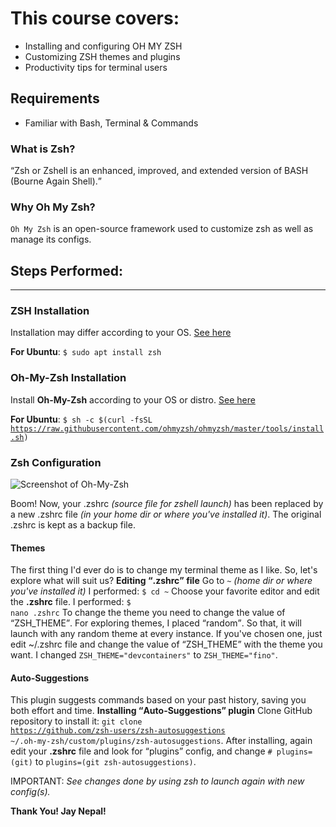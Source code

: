 # This course covers:
   - Installing and configuring OH MY ZSH
   - Customizing ZSH themes and plugins
   - Productivity tips for terminal users

## Requirements
   - Familiar with Bash, Terminal & Commands

### What is Zsh?
   <q>Zsh or Zshell is an enhanced, improved, and extended version of BASH (Bourne Again Shell).</q>

### Why Oh My Zsh?
   <code>Oh My Zsh</code> is an open-source framework used to customize zsh as well as manage its configs.

## Steps Performed:
--- 

### ZSH Installation
Installation may differ according to your OS. [See here](https://github.com/ohmyzsh/ohmyzsh/wiki/Installing-ZSH)

**For Ubuntu**: <code>$ sudo apt install zsh</code>

### Oh-My-Zsh Installation
Install **Oh-My-Zsh** according to your OS or distro. [See here](https://ohmyz.sh/#install)

**For Ubuntu**: <code>$ sh -c $(curl -fsSL https://raw.githubusercontent.com/ohmyzsh/ohmyzsh/master/tools/install.sh)</code>

### Zsh Configuration
![Screenshot of Oh-My-Zsh](https://uploads.sitepoint.com/wp-content/uploads/2019/11/1573134240zsh-02.png)

Boom! Now, your .zshrc <i>(source file for zshell launch)</i> has been replaced by a new .zshrc file <i>(in your home dir or where you've installed it)</i>. The original .zshrc is kept as a backup file.

#### Themes
The first thing I'd ever do is to change my terminal theme as I like. So, let's explore what will suit us?
**Editing <q>.zshrc</q> file**
Go to <code>~</code> <i>(home dir or where you've installed it)</i>
I performed: <code>$ cd ~</code>
Choose your favorite editor and edit the **.zshrc** file.
I performed: <code>$ nano .zshrc</code>
To change the theme you need to change the value of <q>ZSH_THEME</q>.
For exploring themes, I placed <q>random</q>. So that, it will launch with any random theme at every instance.
If you've chosen one, just edit ~/.zshrc file and change the value of <q>ZSH_THEME</q> with the theme you want. 
I changed <code>ZSH_THEME="devcontainers"</code> to <code>ZSH_THEME="fino"</code>.

#### Auto-Suggestions
This plugin suggests commands based on your past history, saving you both effort and time.
**Installing <q>Auto-Suggestions</q> plugin**
Clone GitHub repository to install it: <code>git clone https://github.com/zsh-users/zsh-autosuggestions ~/.oh-my-zsh/custom/plugins/zsh-autosuggestions</code>.
After installing, again edit your **.zshrc** file and look for <q>plugins</q> config, and change <code># plugins=(git)</code> to <code>plugins=(git zsh-autosuggestions)</code>.

IMPORTANT: <i>See changes done by using zsh to launch again with new config(s).</i>

**Thank You! Jay Nepal!**
